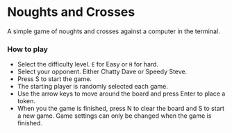 # Noughts and Crosses

A simple game of noughts and crosses against a computer in the terminal.

### How to play

- Select the difficulty level. `E` for Easy or `H` for hard.
- Select your opponent. Either Chatty Dave or Speedy Steve.
- Press S to start the game.
- The starting player is randomly selected each game.
- Use the arrow keys to move around the board and press Enter to place a token.
- When you the game is finished, press N to clear the board and S to start a new game. Game settings can only be changed when the game is finished.
